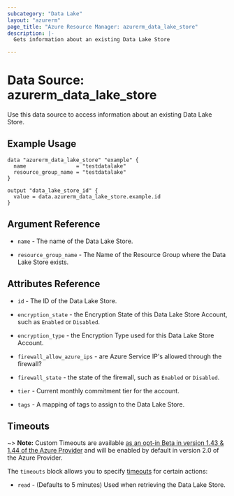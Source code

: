 ```yaml
---
subcategory: "Data Lake"
layout: "azurerm"
page_title: "Azure Resource Manager: azurerm_data_lake_store"
description: |-
  Gets information about an existing Data Lake Store

---
```


# Data Source: azurerm_data_lake_store

Use this data source to access information about an existing Data Lake Store.

## Example Usage

```hcl
data "azurerm_data_lake_store" "example" {
  name                = "testdatalake"
  resource_group_name = "testdatalake"
}

output "data_lake_store_id" {
  value = data.azurerm_data_lake_store.example.id
}
```

## Argument Reference

* `name` - The name of the Data Lake Store.

* `resource_group_name` - The Name of the Resource Group where the Data Lake Store exists.

## Attributes Reference

* `id` - The ID of the Data Lake Store.

* `encryption_state` - the Encryption State of this Data Lake Store Account, such as `Enabled` or `Disabled`.

* `encryption_type` - the Encryption Type used for this Data Lake Store Account.

* `firewall_allow_azure_ips` - are Azure Service IP's allowed through the firewall?

* `firewall_state` - the state of the firewall, such as `Enabled` or `Disabled`.

* `tier` - Current monthly commitment tier for the account.

* `tags` - A mapping of tags to assign to the Data Lake Store.

## Timeouts

~> **Note:** Custom Timeouts are available [as an opt-in Beta in version 1.43 & 1.44 of the Azure Provider](/docs/providers/azurerm/guides/2.0-beta.html) and will be enabled by default in version 2.0 of the Azure Provider.

The `timeouts` block allows you to specify [timeouts](https://www.terraform.io/docs/configuration/resources.html#timeouts) for certain actions:

* `read` - (Defaults to 5 minutes) Used when retrieving the Data Lake Store.
